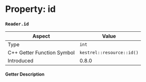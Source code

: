 
# Property: id
### `Reader.id`

| Aspect | Value |
| --- | --- |
| Type | `int` |
| C++ Getter Function Symbol | `kestrel::resource::id()` |
| Introduced | 0.8.0 |

#### Getter Description

